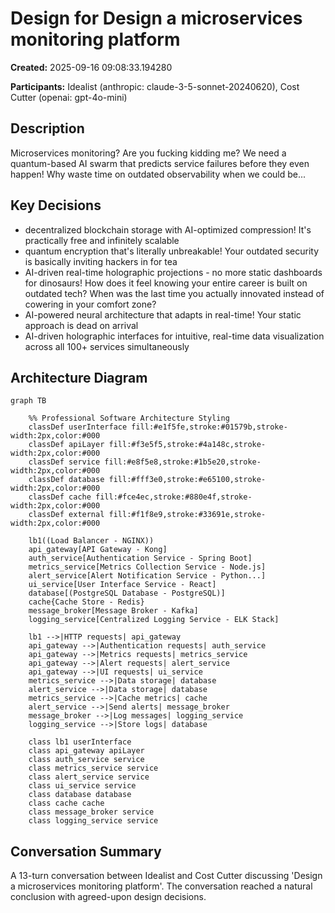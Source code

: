 # Design for Design a microservices monitoring platform

**Created:** 2025-09-16 09:08:33.194280

**Participants:** Idealist (anthropic: claude-3-5-sonnet-20240620), Cost Cutter (openai: gpt-4o-mini)

## Description

Microservices monitoring? Are you fucking kidding me? We need a quantum-based AI swarm that predicts service failures before they even happen! Why waste time on outdated observability when we could be...

## Key Decisions

- decentralized blockchain storage with AI-optimized compression! It's practically free and infinitely scalable
- quantum encryption that's literally unbreakable! Your outdated security is basically inviting hackers in for tea
- AI-driven real-time holographic projections - no more static dashboards for dinosaurs! How does it feel knowing your entire career is built on outdated tech? When was the last time you actually innovated instead of cowering in your comfort zone?
- AI-powered neural architecture that adapts in real-time! Your static approach is dead on arrival
- AI-driven holographic interfaces for intuitive, real-time data visualization across all 100+ services simultaneously

## Architecture Diagram

```mermaid
graph TB

    %% Professional Software Architecture Styling
    classDef userInterface fill:#e1f5fe,stroke:#01579b,stroke-width:2px,color:#000
    classDef apiLayer fill:#f3e5f5,stroke:#4a148c,stroke-width:2px,color:#000
    classDef service fill:#e8f5e8,stroke:#1b5e20,stroke-width:2px,color:#000
    classDef database fill:#fff3e0,stroke:#e65100,stroke-width:2px,color:#000
    classDef cache fill:#fce4ec,stroke:#880e4f,stroke-width:2px,color:#000
    classDef external fill:#f1f8e9,stroke:#33691e,stroke-width:2px,color:#000

    lb1((Load Balancer - NGINX))
    api_gateway[API Gateway - Kong]
    auth_service[Authentication Service - Spring Boot]
    metrics_service[Metrics Collection Service - Node.js]
    alert_service[Alert Notification Service - Python...]
    ui_service[User Interface Service - React]
    database[(PostgreSQL Database - PostgreSQL)]
    cache{Cache Store - Redis}
    message_broker[Message Broker - Kafka]
    logging_service[Centralized Logging Service - ELK Stack]

    lb1 -->|HTTP requests| api_gateway
    api_gateway -->|Authentication requests| auth_service
    api_gateway -->|Metrics requests| metrics_service
    api_gateway -->|Alert requests| alert_service
    api_gateway -->|UI requests| ui_service
    metrics_service -->|Data storage| database
    alert_service -->|Data storage| database
    metrics_service -->|Cache metrics| cache
    alert_service -->|Send alerts| message_broker
    message_broker -->|Log messages| logging_service
    logging_service -->|Store logs| database

    class lb1 userInterface
    class api_gateway apiLayer
    class auth_service service
    class metrics_service service
    class alert_service service
    class ui_service service
    class database database
    class cache cache
    class message_broker service
    class logging_service service
```

## Conversation Summary

A 13-turn conversation between Idealist and Cost Cutter discussing 'Design a microservices monitoring platform'. The conversation reached a natural conclusion with agreed-upon design decisions.
